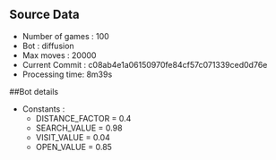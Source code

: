 ## Source Data
* Number of games : 100
* Bot : diffusion
* Max moves : 20000
* Current Commit : c08ab4e1a06150970fe84cf57c071339ced0d76e
* Processing time: 8m39s

##Bot details
* Constants :
    * DISTANCE_FACTOR = 0.4
    * SEARCH_VALUE = 0.98
    * VISIT_VALUE = 0.04
    * OPEN_VALUE = 0.85
